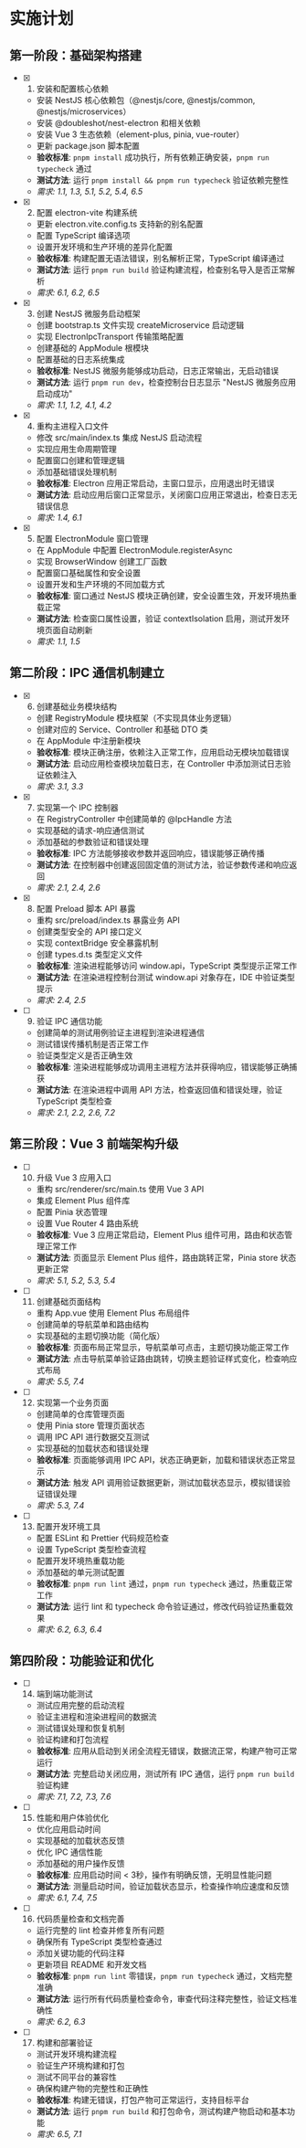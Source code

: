 # 实施计划

## 第一阶段：基础架构搭建

- [x] 1. 安装和配置核心依赖
  - 安装 NestJS 核心依赖包（@nestjs/core, @nestjs/common, @nestjs/microservices）
  - 安装 @doubleshot/nest-electron 和相关依赖
  - 安装 Vue 3 生态依赖（element-plus, pinia, vue-router）
  - 更新 package.json 脚本配置
  - **验收标准**: `pnpm install` 成功执行，所有依赖正确安装，`pnpm run typecheck` 通过
  - **测试方法**: 运行 `pnpm install && pnpm run typecheck` 验证依赖完整性
  - _需求: 1.1, 1.3, 5.1, 5.2, 5.4, 6.5_

- [x] 2. 配置 electron-vite 构建系统
  - 更新 electron.vite.config.ts 支持新的别名配置
  - 配置 TypeScript 编译选项
  - 设置开发环境和生产环境的差异化配置
  - **验收标准**: 构建配置无语法错误，别名解析正常，TypeScript 编译通过
  - **测试方法**: 运行 `pnpm run build` 验证构建流程，检查别名导入是否正常解析
  - _需求: 6.1, 6.2, 6.5_

- [x] 3. 创建 NestJS 微服务启动框架
  - 创建 bootstrap.ts 文件实现 createMicroservice 启动逻辑
  - 实现 ElectronIpcTransport 传输策略配置
  - 创建基础的 AppModule 根模块
  - 配置基础的日志系统集成
  - **验收标准**: NestJS 微服务能够成功启动，日志正常输出，无启动错误
  - **测试方法**: 运行 `pnpm run dev`，检查控制台日志显示 "NestJS 微服务应用启动成功"
  - _需求: 1.1, 1.2, 4.1, 4.2_

- [x] 4. 重构主进程入口文件
  - 修改 src/main/index.ts 集成 NestJS 启动流程
  - 实现应用生命周期管理
  - 配置窗口创建和管理逻辑
  - 添加基础错误处理机制
  - **验收标准**: Electron 应用正常启动，主窗口显示，应用退出时无错误
  - **测试方法**: 启动应用后窗口正常显示，关闭窗口应用正常退出，检查日志无错误信息
  - _需求: 1.4, 6.1_

- [x] 5. 配置 ElectronModule 窗口管理
  - 在 AppModule 中配置 ElectronModule.registerAsync
  - 实现 BrowserWindow 创建工厂函数
  - 配置窗口基础属性和安全设置
  - 设置开发和生产环境的不同加载方式
  - **验收标准**: 窗口通过 NestJS 模块正确创建，安全设置生效，开发环境热重载正常
  - **测试方法**: 检查窗口属性设置，验证 contextIsolation 启用，测试开发环境页面自动刷新
  - _需求: 1.1, 1.5_

## 第二阶段：IPC 通信机制建立

- [x] 6. 创建基础业务模块结构
  - 创建 RegistryModule 模块框架（不实现具体业务逻辑）
  - 创建对应的 Service、Controller 和基础 DTO 类
  - 在 AppModule 中注册新模块
  - **验收标准**: 模块正确注册，依赖注入正常工作，应用启动无模块加载错误
  - **测试方法**: 启动应用检查模块加载日志，在 Controller 中添加测试日志验证依赖注入
  - _需求: 3.1, 3.3_

- [x] 7. 实现第一个 IPC 控制器
  - 在 RegistryController 中创建简单的 @IpcHandle 方法
  - 实现基础的请求-响应通信测试
  - 添加基础的参数验证和错误处理
  - **验收标准**: IPC 方法能够接收参数并返回响应，错误能够正确传播
  - **测试方法**: 在控制器中创建返回固定值的测试方法，验证参数传递和响应返回
  - _需求: 2.1, 2.4, 2.6_

- [x] 8. 配置 Preload 脚本 API 暴露
  - 重构 src/preload/index.ts 暴露业务 API
  - 创建类型安全的 API 接口定义
  - 实现 contextBridge 安全暴露机制
  - 创建 types.d.ts 类型定义文件
  - **验收标准**: 渲染进程能够访问 window.api，TypeScript 类型提示正常工作
  - **测试方法**: 在渲染进程控制台测试 window.api 对象存在，IDE 中验证类型提示
  - _需求: 2.4, 2.5_

- [ ] 9. 验证 IPC 通信功能
  - 创建简单的测试用例验证主进程到渲染进程通信
  - 测试错误传播机制是否正常工作
  - 验证类型定义是否正确生效
  - **验收标准**: 渲染进程能够成功调用主进程方法并获得响应，错误能够正确捕获
  - **测试方法**: 在渲染进程中调用 API 方法，检查返回值和错误处理，验证 TypeScript 类型检查
  - _需求: 2.1, 2.2, 2.6, 7.2_

## 第三阶段：Vue 3 前端架构升级

- [ ] 10. 升级 Vue 3 应用入口
  - 重构 src/renderer/src/main.ts 使用 Vue 3 API
  - 集成 Element Plus 组件库
  - 配置 Pinia 状态管理
  - 设置 Vue Router 4 路由系统
  - **验收标准**: Vue 3 应用正常启动，Element Plus 组件可用，路由和状态管理正常工作
  - **测试方法**: 页面显示 Element Plus 组件，路由跳转正常，Pinia store 状态更新正常
  - _需求: 5.1, 5.2, 5.3, 5.4_

- [ ] 11. 创建基础页面结构
  - 重构 App.vue 使用 Element Plus 布局组件
  - 创建简单的导航菜单和路由结构
  - 实现基础的主题切换功能（简化版）
  - **验收标准**: 页面布局正常显示，导航菜单可点击，主题切换功能正常工作
  - **测试方法**: 点击导航菜单验证路由跳转，切换主题验证样式变化，检查响应式布局
  - _需求: 5.5, 7.4_

- [ ] 12. 实现第一个业务页面
  - 创建简单的仓库管理页面
  - 使用 Pinia store 管理页面状态
  - 调用 IPC API 进行数据交互测试
  - 实现基础的加载状态和错误处理
  - **验收标准**: 页面能够调用 IPC API，状态正确更新，加载和错误状态正常显示
  - **测试方法**: 触发 API 调用验证数据更新，测试加载状态显示，模拟错误验证错误处理
  - _需求: 5.3, 7.4_

- [ ] 13. 配置开发环境工具
  - 配置 ESLint 和 Prettier 代码规范检查
  - 设置 TypeScript 类型检查流程
  - 配置开发环境热重载功能
  - 添加基础的单元测试配置
  - **验收标准**: `pnpm run lint` 通过，`pnpm run typecheck` 通过，热重载正常工作
  - **测试方法**: 运行 lint 和 typecheck 命令验证通过，修改代码验证热重载效果
  - _需求: 6.2, 6.3, 6.4_

## 第四阶段：功能验证和优化

- [ ] 14. 端到端功能测试
  - 测试应用完整的启动流程
  - 验证主进程和渲染进程间的数据流
  - 测试错误处理和恢复机制
  - 验证构建和打包流程
  - **验收标准**: 应用从启动到关闭全流程无错误，数据流正常，构建产物可正常运行
  - **测试方法**: 完整启动关闭应用，测试所有 IPC 通信，运行 `pnpm run build` 验证构建
  - _需求: 7.1, 7.2, 7.3, 7.6_

- [ ] 15. 性能和用户体验优化
  - 优化应用启动时间
  - 实现基础的加载状态反馈
  - 优化 IPC 通信性能
  - 添加基础的用户操作反馈
  - **验收标准**: 应用启动时间 < 3秒，操作有明确反馈，无明显性能问题
  - **测试方法**: 测量启动时间，验证加载状态显示，检查操作响应速度和反馈
  - _需求: 6.1, 7.4, 7.5_

- [ ] 16. 代码质量检查和文档完善
  - 运行完整的 lint 检查并修复所有问题
  - 确保所有 TypeScript 类型检查通过
  - 添加关键功能的代码注释
  - 更新项目 README 和开发文档
  - **验收标准**: `pnpm run lint` 零错误，`pnpm run typecheck` 通过，文档完整准确
  - **测试方法**: 运行所有代码质量检查命令，审查代码注释完整性，验证文档准确性
  - _需求: 6.2, 6.3_

- [ ] 17. 构建和部署验证
  - 测试开发环境构建流程
  - 验证生产环境构建和打包
  - 测试不同平台的兼容性
  - 确保构建产物的完整性和正确性
  - **验收标准**: 构建无错误，打包产物可正常运行，支持目标平台
  - **测试方法**: 运行 `pnpm run build` 和打包命令，测试构建产物启动和基本功能
  - _需求: 6.5, 7.1_

